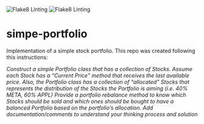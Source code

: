![Flake8 Linting](https://github.com/EstebanMJO/simpe-portfolio/actions/workflows/lint.yml/badge.svg) ![Flake8 Linting](https://github.com/EstebanMJO/simpe-portfolio/actions/workflows/pytest.yml/badge.svg)

# simpe-portfolio
Implementation of a simple stock portfolio. This repo was created following this instructions:

*Construct a simple Portfolio class that has a collection of Stocks. Assume each Stock has a “Current Price” method that receives the last available price. Also, the Portfolio class has a collection of “allocated” Stocks that represents the distribution of the Stocks the Portfolio is aiming (i.e. 40% META, 60% APPL)
Provide a portfolio rebalance method to know which Stocks should be sold and which ones should be bought to have a balanced Portfolio based on the portfolio’s allocation.
Add documentation/comments to understand your thinking process and solution*
